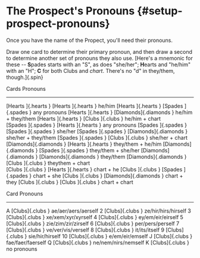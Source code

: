 # The Prospect's Pronouns {#setup-prospect-pronouns}

Once you have the name of the Propect, you'll need their pronouns.

Draw one card to determine their primary pronoun, and then draw a second
to determine another set of pronouns they also use. 
[Here's a mnemonic for these -- **S**pades starts with an "S", as does
"she/her"; **H**earts and "he/him" with an "H"; **C** for both Clubs and
*chart*. There's no "d" in they/them, though.]{.spin}

 Cards                                        Pronouns
-------                                       ---------
[Hearts  ]{.hearts   } [Hearts  ]{.hearts   } he/him
[Hearts  ]{.hearts   } [Spades  ]{.spades   } any pronouns
[Hearts  ]{.hearts   } [Diamonds]{.diamonds } he/him + they/them
[Hearts  ]{.hearts   } [Clubs   ]{.clubs    } he/him + chart <br/>
[Spades  ]{.spades   } [Hearts  ]{.hearts   } any pronouns
[Spades  ]{.spades   } [Spades  ]{.spades   } she/her
[Spades  ]{.spades   } [Diamonds]{.diamonds } she/her + they/them
[Spades  ]{.spades   } [Clubs   ]{.clubs    } she/her + chart <br/>
[Diamonds]{.diamonds } [Hearts  ]{.hearts   } they/them + he/him
[Diamonds]{.diamonds } [Spades  ]{.spades   } they/them + she/her
[Diamonds]{.diamonds } [Diamonds]{.diamonds } they/them
[Diamonds]{.diamonds } [Clubs   ]{.clubs    } theythem + chart <br/>
[Clubs   ]{.clubs    } [Hearts  ]{.hearts   } chart + he
[Clubs   ]{.clubs    } [Spades  ]{.spades   } chart + she
[Clubs   ]{.clubs    } [Diamonds]{.diamonds } chart + they
[Clubs   ]{.clubs    } [Clubs   ]{.clubs    } chart + chart

 Card                Pronouns
------               ---------
 A [Clubs]{.clubs  } ae/aer/aers/aerself
 2 [Clubs]{.clubs  } ze/hir/hirs/hirself
 3 [Clubs]{.clubs  } xe/xem/xyr/xyrself
 4 [Clubs]{.clubs  } ey/em/eir/eirself
 5 [Clubs]{.clubs  } zie/zim/zir/zirself
 6 [Clubs]{.clubs  } per/pers/perself
 7 [Clubs]{.clubs  } ve/ver/vis/verself
 8 [Clubs]{.clubs  } it/its/itself
 9 [Clubs]{.clubs  } sie/hir/hirself
10 [Clubs]{.clubs  } e/em/eir/emself
 J [Clubs]{.clubs  } fae/faer/faerself
 Q [Clubs]{.clubs  } ne/nem/nirs/nemself
 K [Clubs]{.clubs  } no pronouns

